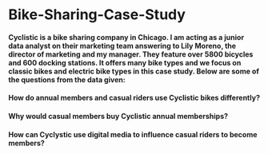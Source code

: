 # Bike-Sharing-Case-Study
#### Cyclistic is a bike sharing company in Chicago. I am acting as a junior data analyst on their marketing team answering to Lily Moreno, the director of marketing and my manager. They feature over 5800 bicycles and 600 docking stations. It offers many bike types and we focus on classic bikes and electric bike types in this case study. Below are some of the questions from the data given:
#### How do annual members and casual riders use Cyclistic bikes differently?
#### Why would casual members buy Cyclistic annual memberships?
#### How can Cyclystic use digital media to influence casual riders to become members?
